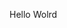 Hello Wolrd
































































































































































































































































































































































































































































































































































































































































































































































































































































































































































































































































































































































































































































































































































































































































































































































































































































































































































































































































































































































































































































































































































































































































































